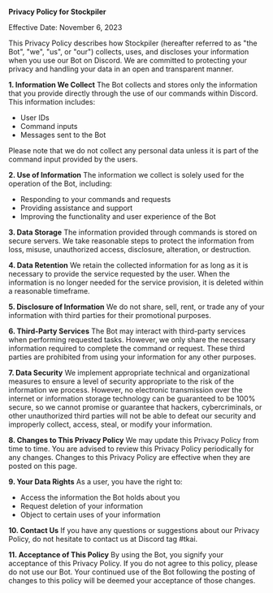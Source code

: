**Privacy Policy for Stockpiler**

Effective Date: November 6, 2023

This Privacy Policy describes how Stockpiler (hereafter referred to as "the Bot", "we", "us", or "our") collects, uses, and discloses your information when you use our Bot on Discord. We are committed to protecting your privacy and handling your data in an open and transparent manner.

**1. Information We Collect**
The Bot collects and stores only the information that you provide directly through the use of our commands within Discord. This information includes:

- User IDs
- Command inputs
- Messages sent to the Bot

Please note that we do not collect any personal data unless it is part of the command input provided by the users.

**2. Use of Information**
The information we collect is solely used for the operation of the Bot, including:

- Responding to your commands and requests
- Providing assistance and support
- Improving the functionality and user experience of the Bot

**3. Data Storage**
The information provided through commands is stored on secure servers. We take reasonable steps to protect the information from loss, misuse, unauthorized access, disclosure, alteration, or destruction.

**4. Data Retention**
We retain the collected information for as long as it is necessary to provide the service requested by the user. When the information is no longer needed for the service provision, it is deleted within a reasonable timeframe.

**5. Disclosure of Information**
We do not share, sell, rent, or trade any of your information with third parties for their promotional purposes.

**6. Third-Party Services**
The Bot may interact with third-party services when performing requested tasks. However, we only share the necessary information required to complete the command or request. These third parties are prohibited from using your information for any other purposes.

**7. Data Security**
We implement appropriate technical and organizational measures to ensure a level of security appropriate to the risk of the information we process. However, no electronic transmission over the internet or information storage technology can be guaranteed to be 100% secure, so we cannot promise or guarantee that hackers, cybercriminals, or other unauthorized third parties will not be able to defeat our security and improperly collect, access, steal, or modify your information.

**8. Changes to This Privacy Policy**
We may update this Privacy Policy from time to time. You are advised to review this Privacy Policy periodically for any changes. Changes to this Privacy Policy are effective when they are posted on this page.

**9. Your Data Rights**
As a user, you have the right to:

- Access the information the Bot holds about you
- Request deletion of your information
- Object to certain uses of your information

**10. Contact Us**
If you have any questions or suggestions about our Privacy Policy, do not hesitate to contact us at Discord tag #tkai.

**11. Acceptance of This Policy**
By using the Bot, you signify your acceptance of this Privacy Policy. If you do not agree to this policy, please do not use our Bot. Your continued use of the Bot following the posting of changes to this policy will be deemed your acceptance of those changes.